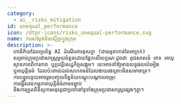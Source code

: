 ```yaml
---
category:
  - ai__risks_mitigation
id: unequal_performance
icon: /dtpr-icons/risks_unequal-performance.svg
name: ការសម្តែងមិនស្មើគ្នាក្នុងក្រុម
description: >-
  ហានិភ័យដែលប្រព័ន្ធ AI ដំណើរការខុសគ្នា (ជាធម្មតាកាន់តែអាក្រក់)
  សម្រាប់ក្រុមប្រជាសាស្រ្តមួយចំនួនដោយផ្អែកលើលក្ខណៈដូចជា ពូជសាសន៍ ភេទ អាយុ
  ស្ថានភាពពិការភាព ឬប្រវត្តិសេដ្ឋកិច្ចសង្គម។ នេះអាចនាំឱ្យមានលទ្ធផលលំអៀង
  ឬអយុត្តិធម៌ ដែលប៉ះពាល់ដល់សហគមន៍ដែលងាយរងគ្រោះមិនសមាមាត្រ។
  ការបន្ធូរបន្ថយអាចរួមបញ្ចូលទិន្នន័យបណ្ដុះបណ្ដាលចម្រុះ
  ការធ្វើសវនកម្មភាពយុត្តិធម៌តាមទម្លាប់
  និងការត្រួតពិនិត្យការអនុវត្តជាប្រចាំនៅទូទាំងក្រុមប្រជាសាស្រ្តផ្សេងៗគ្នា។
---
```


